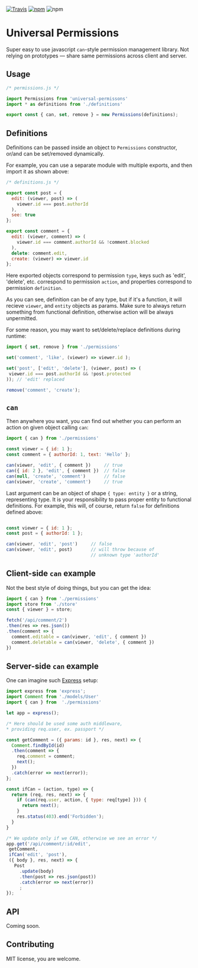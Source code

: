 [![Travis](https://img.shields.io/travis/khrykin/universal-permissions.svg)](https://travis-ci.org/khrykin/universal-permissions)
[![npm](https://img.shields.io/npm/v/universal-permissions.svg)](https://www.npmjs.com/package/universal-permissions)
![npm](https://img.shields.io/npm/dm/universal-permissions.svg)

# Universal Permissions
 Super easy to use javascript `can`-style permission management library. Not relying on prototypes — share same permissions across client and server.

## Usage

 ```javascript
 /* permissions.js */

 import Permissions from 'universal-permissons'
 import * as definitions from './definitions'

 export const { can, set, remove } = new Permissions(definitions);
 ```

## Definitions
Definitions can be passed inside an object to `Permissions` constructor, or/and can be set/removed dynamically.

For example, you can use a separate module with multiple exports, and then import it as shown above:

 ```javascript
/* definitions.js */

 export const post = {
   edit: (viewer, post) => (
     viewer.id === post.authorId
   ),
   see: true
 };

 export const comment = {
   edit: (viewer, comment) => (
     viewer.id === comment.authorId && !comment.blocked
   ),
   delete: comment.edit,
   create: (viewer) => viewer.id
 };

 ```
 Here exported objects correspond to permission `type`, keys such as 'edit', 'delete', etc. correspond to permission `action`, and properties correspond to permission `definition`.

 As you can see, definition can be of any type, but if it's a function, it will recieve `viewer`, and `entity` objects as params.
Make sure to always return something from functional definition, otherwise action will be always unpermitted.

 For some reason, you may want to set/delete/replace definitions during runtime:

 ```javascript
import { set, remove } from './permissions'

set('comment', 'like', (viewer) => viewer.id );

set('post', ['edit', 'delete'], (viewer, post) => (
  viewer.id === post.authorId && !post.protected
)); // 'edit' replaced

remove('comment', 'create');

 ```

## `can`
 Then anywhere you want, you can find out whether you can perform an action on given object calling `can`:

 ```javascript
import { can } from './permissions'

const viewer = { id: 1 };
const comment = { authorId: 1, text: 'Hello' };

can(viewer, 'edit', { comment })     // true
can({ id: 2 }, 'edit', { comment })  // false
can(null, 'create', 'comment')       // false
can(viewer, 'create', 'comment')     // true

 ```
Last argument can be an object of shape `{ type: entity }` or a string, representing type. It is your responsibility to pass proper entity to functional definitions. For example, this will, of course, return `false` for definitions defined above:

```javascript

const viewer = { id: 1 };
const post = { authorId: 1 };

can(viewer, 'edit', 'post')     // false
can(viewer, 'edit', post)       // will throw because of
                                // unknown type 'authorId'

```

## Client-side `can` example
Not the best style of doing things, but you can get the idea:
```javascript
import { can } from './permissions'
import store from './store'
const { viewer } = store;

fetch('/api/comment/2')
.then(res => res.json())
.then(comment => {
  comment.editable = can(viewer, 'edit', { comment })
  comment.deletable = can(viewer, 'delete', { comment })
})
```

## Server-side `can` example
One can imagine such [Express](https://github.com/expressjs/express) setup:

 ```javascript
 import express from 'express';
 import Comment from './models/User'
 import { can } from  './permissions'

 let app = express();

/* Here should be used some auth middleware,
 * providing req.user, ex. passport */

 const getComment = ({ params: id }, res, next) => {
   Comment.findById(id)
   .then(comment => {
     req.comment = comment;
     next();
   })
   .catch(error => next(error));
 };

 const ifCan = (action, type) => {
   return (req, res, next) => {
     if (can(req.user, action, { type: req[type] })) {
       return next();
     }
     res.status(403).end('Forbidden');
   }
 }

/* We update only if we CAN, otherwise we see an error */
 app.get('/api/comment/:id/edit',
  getComment,
  ifCan('edit', 'post'),
  ({ body }, res, next) => {
    Post
      .update(body)
      .then(post => res.json(post))
      .catch(error => next(error))
      ;
 });

 ```

## API

 Coming soon.

## Contributing

MIT license, you are welcome.

